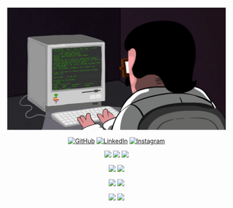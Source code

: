 
![programmerGif](images/programming.gif)
<p align="center">
    <a href="https://github.com/dinkicha" target="_blank"><img alt="GitHub" src="https://img.shields.io/badge/-Gospodinov-000000?style=for-the-badge&logo=GitHub&logoColor=white"></a>
    <a href="https://www.linkedin.com/in/gospodin-gospodinov-853b3a23b/" target="_blank"><img alt="LinkedIn" src="https://img.shields.io/badge/-Gospodinov-000000?style=for-the-badge&logo=Linkedin&logoColor=white"></a>
    <a href="https://www.instagram.com/dinkichae/" target="_blank"><img alt="Instagram" src="https://img.shields.io/badge/Gospodinov-000000?style=for-the-badge&logo=Instagram&logoColor=white"></a>
    </p>
    <p align="center">
    <img src="https://img.shields.io/badge/-JavaScript-000000?style=for-the-badge&logo=javascript">
    <img src="https://img.shields.io/badge/html5-000000?style=for-the-badge&logo=html5">
    <img src="https://img.shields.io/badge/css3-000000?style=for-the-badge&logo=css3">
</p>

 <p align="center">
    <img src="https://img.shields.io/badge/react-000000?style=for-the-badge&logo=react&logoColor=%2361DAFB">
    <img src ="https://img.shields.io/badge/typescript-000000?style=for-the-badge&logo=typescript&logoColor=white">
</p>

   
<p align="center">
    <img src="https://img.shields.io/badge/node.js-000000?style=for-the-badge&logo=node.js">
    <img src="https://img.shields.io/badge/express.js-000000?style=for-the-badge&logo=express&logoColor=%2361DAFB">
    </p>

<p align="center">
  <img src="https://img.shields.io/badge/-mongodb-000000?style=for-the-badge&logo=mongodb&logoColor=white">
  <img src="https://img.shields.io/badge/firebase-000000?style=for-the-badge&logo=firebase&logoColor=white">
</p>
